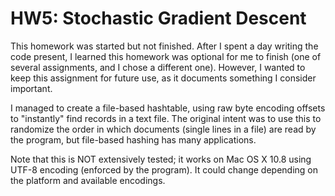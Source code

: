 HW5: Stochastic Gradient Descent
================================

This homework was started but not finished. After I spent a day writing the code present, I learned this homework was optional for me to finish (one of several assignments, and I chose a different one). However, I wanted to keep this assignment for future use, as it documents something I consider important.

I managed to create a file-based hashtable, using raw byte encoding offsets to "instantly" find records in a text file. The original intent was to use this to randomize the order in which documents (single lines in a file) are read by the program, but file-based hashing has many applications.

Note that this is NOT extensively tested; it works on Mac OS X 10.8 using UTF-8 encoding (enforced by the program). It could change depending on the platform and available encodings.

